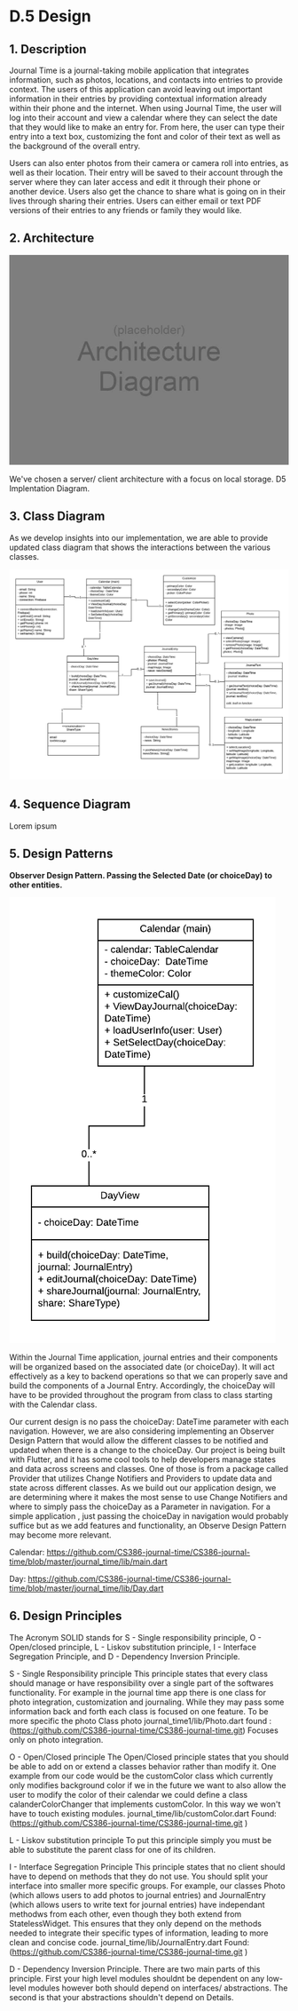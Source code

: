 # D.5 Design


## 1. Description

Journal Time is a journal-taking mobile application that integrates information, such as photos, locations, and contacts into entries to provide context. The users of this application can avoid leaving out important information in their entries by providing contextual information already within their phone and the internet. When using Journal Time, the user will log into their account and view a calendar where they can select the date that they would like to make an entry for. From here, the user can type their entry into a text box, customizing the font and color of their text as well as the background of the overall entry.


Users can also enter photos from their camera or camera roll into entries, as well as their location. Their entry will be saved to their account through the server where they can later access and edit it through their phone or another device. Users also get the chance to share what is going on in their lives through sharing their entries. Users can either email or text PDF versions of their entries to any friends or family they would like.

## 2. Architecture

<img src="./img/ArchitectureDiagram.jpg" width=680/>

We've chosen a server/ client architecture with a focus on local storage. D5 Implentation Diagram.

## 3. Class Diagram

As we develop insights into our implementation, we are able to provide updated class diagram that shows the interactions between the various classes.

![classDiagram](./img/classDiagram.png)

## 4. Sequence Diagram

Lorem ipsum

## 5. Design Patterns

**Observer Design Pattern.  Passing the Selected Date (or choiceDay) to other entities.**

![classDiagram](./img/observe.png)

Within the Journal Time application, journal entries and their components will be organized based on the associated date (or choiceDay).  It will act effectively as a key to backend operations so that we can properly save and build the components of a Journal Entry.  Accordingly, the choiceDay will have to be provided throughout the program from class to class starting with the Calendar class.  

Our current design is no pass the choiceDay: DateTime parameter with each navigation.  However, we are also considering implementing an Observer Design Pattern that would allow the different classes to be notified and updated when there is a change to the choiceDay.  Our project is being built with Flutter, and it has some cool tools to help developers manage states and data across screens and classes.  One of those is from a package called Provider that utilizes Change Notifiers and Providers to update data and state across different classes.  As we build out our application design, we are determining where it makes the most sense to use Change Notifiers and where to simply pass the choiceDay as a Parameter in navigation.  For a simple application , just passing the choiceDay in navigation would probably suffice but as we add features and functionality, an Observe Design Pattern may become more relevant.  

Calendar: 	https://github.com/CS386-journal-time/CS386-journal-time/blob/master/journal_time/lib/main.dart

Day: 	https://github.com/CS386-journal-time/CS386-journal-time/blob/master/journal_time/lib/Day.dart


## 6. Design Principles

The Acronym SOLID stands for S - Single responsibility principle, O - Open/closed principle, L - Liskov substitution principle, I - Interface Segregation Principle, and D - Dependency Inversion Principle.

S - Single Responsibility principle
This principle states that every class should manage or have responsibility over a single part of the softwares functionality. For example in the journal time app there is one class for photo integration, customization and journaling. While they may pass some information back and forth each class is focused on one feature. To be more specific the photo Class photo journal_time1/lib/Photo.dart
found : (https://github.com/CS386-journal-time/CS386-journal-time.git)
Focuses only on photo integration.

O - Open/Closed principle
The Open/Closed principle states that you should be able to add on or extend a classes behavior rather than modify it. One example from our code would be the customColor class which currently only modifies background color if we in the future we want to also allow the user to modify the color of their calendar we could define a class calanderColorChanger that implements customColor. In this way we won't have to touch existing modules.
journal_time/lib/customColor.dart
Found: (https://github.com/CS386-journal-time/CS386-journal-time.git )

L - Liskov substitution principle
To put this  principle simply you must be able to substitute the parent class for one of its children.

I - Interface Segregation Principle
This principle states that no client should have to depend on methods that they do not use. You should split your interface into smaller more specific groups. For example, our classes Photo (which allows users to add photos to journal entries) and JournalEntry (which allows users to write text for journal entries) have independant methodws from each other, even though they both extend from StatelessWidget. This ensures that they only depend on the methods needed to integrate their specific types of information, leading to more clean and concise code.
journal_time/lib/JournalEntry.dart
Found: (https://github.com/CS386-journal-time/CS386-journal-time.git )

D - Dependency Inversion Principle.
There are two main parts of this principle. First your high level modules shouldnt be dependent on any low-level modules however both should depend on interfaces/ abstractions. The second is that your abstractions shouldn't depend on Details.
